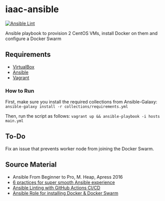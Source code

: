 # iaac-ansible
[![Ansible Lint](https://github.com/riccardo94p/iaac-ansible/actions/workflows/ansible-lint.yml/badge.svg)](https://github.com/riccardo94p/iaac-ansible/actions/workflows/ansible-lint.yml)

Ansible playbook to provision 2 CentOS VMs, install Docker on them and configure a Docker Swarm

## Requirements
* [VirtualBox](https://www.virtualbox.org/)
* [Ansible](https://www.ansible.com/)
* [Vagrant](https://www.vagrantup.com/)

### How to Run
First, make sure you install the required collections from Ansible-Galaxy: `ansible-galaxy install -r collections/requirements.yml`

Then, run the script as follows:
`vagrant up && ansible-playbook -i hosts main.yml`

## To-Do
Fix an issue that prevents worker node from joining the Docker Swarm.

## Source Material
* Ansible From Beginner to Pro, M. Heap, Apress 2016
* [6 practices for super smooth Ansible experience](https://max.engineer/six-ansible-practices)
* [Ansible Linting with GitHub Actions CI/CD](https://www.ansible.com/blog/ansible-linting-with-github-actions)
* [Ansible Role for installing Docker & Docker Swarm](https://github.com/atosatto/ansible-dockerswarm)
